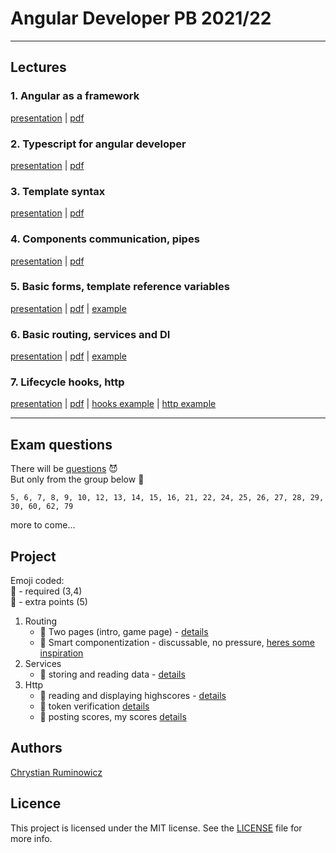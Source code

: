 # Angular Developer PB 2021/22

---
## Lectures
### 1. Angular as a framework
[presentation](https://edu.chrum.it/ng2021/lecture_1.html) | [pdf](https://edu.chrum.it/ng2021/pdfs/Angular_developer.lecture_1.pdf) 

### 2. Typescript for angular developer
[presentation](https://edu.chrum.it/ng2021/lecture_2.html) | [pdf](https://edu.chrum.it/ng2021/pdfs/Angular_developer.lecture_2.pdf)

### 3. Template syntax
[presentation](https://edu.chrum.it/ng2021/lecture_3.html) | [pdf](https://edu.chrum.it/ng2021/pdfs/Angular_developer.lecture_3.pdf)

### 4. Components communication, pipes
[presentation](https://edu.chrum.it/ng2021/lecture_4.html) | [pdf](https://edu.chrum.it/ng2021/pdfs/Angular_developer.lecture_4.pdf)

### 5. Basic forms, template reference variables
[presentation](https://edu.chrum.it/ng2021/lecture_5.html) | [pdf](https://edu.chrum.it/ng2021/pdfs/Angular_developer.lecture_5.pdf) | [example](https://stackblitz.com/edit/angular-age-verification-form)

### 6. Basic routing, services and DI
[presentation](https://edu.chrum.it/ng2021/lecture_6.html) | [pdf](https://edu.chrum.it/ng2021/pdfs/Angular_developer.lecture_6.pdf) | [example](https://stackblitz.com/edit/angular-routing-and-services)

### 7. Lifecycle hooks, http
[presentation](https://edu.chrum.it/ng2021/lecture_7.html) | [pdf](https://edu.chrum.it/ng2021/pdfs/Angular_developer.lecture_7.pdf)
| [hooks example](https://stackblitz.com/edit/angular-sum-lifecycle-hooks)
| [http example](https://stackblitz.com/edit/angular-http-requests-example)

---

## **Exam questions**

There will be [questions](https://github.com/sudheerj/angular-interview-questions) :smiling_imp:  
But only from the group below :angel:
```
5, 6, 7, 8, 9, 10, 12, 13, 14, 15, 16, 21, 22, 24, 25, 26, 27, 28, 29, 30, 60, 62, 79
```
more to come...

## Project
Emoji coded:  
:pray: - required (3,4)  
:rocket: - extra points (5)

1. Routing
    - :pray: Two pages (intro, game page) -  [details](https://edu.chrum.it/ng2021/lecture_6.html#/0/2)
    - :rocket: Smart componentization - discussable, no pressure, [heres some inspiration](https://edu.chrum.it/ng2021/lecture_6.html#/0/2)
2. Services
    - :pray: storing and reading data - [details](https://edu.chrum.it/ng2021/lecture_6.html#/0/3)
3. Http
    - :pray: reading and displaying highscores - [details](https://edu.chrum.it/ng2021/lecture_7.html#/0/3)
    - :rocket: token verification [details](https://edu.chrum.it/ng2021/lecture_7.html#/0/4)
    - :rocket: posting scores, my scores [details](https://edu.chrum.it/ng2021/lecture_7.html#/0/5)
  
## Authors

[Chrystian Ruminowicz](http://chrum.it)

## Licence

This project is licensed under the MIT license. See the [LICENSE](LICENSE) file for more info.
